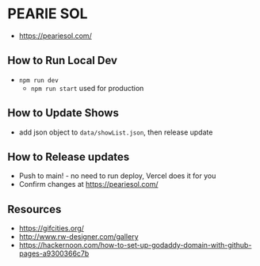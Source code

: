 # PEARIE SOL

- <https://peariesol.com/>

## How to Run Local Dev

- `npm run dev`
  - `npm run start` used for production

## How to Update Shows

- add json object to `data/showList.json`, then release update

## How to Release updates

- Push to main! - no need to run deploy, Vercel does it for you
- Confirm changes at <https://peariesol.com/>

<!-- custom domain: peariesol.com -->
<!-- enforce https -->

## Resources

- <https://gifcities.org/>
- <http://www.rw-designer.com/gallery>
- <https://hackernoon.com/how-to-set-up-godaddy-domain-with-github-pages-a9300366c7b>
